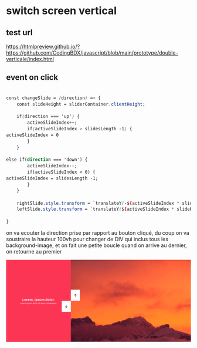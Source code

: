 # switch screen vertical

## test url
https://htmlpreview.github.io/?https://github.com/CodingBDX/javascript/blob/main/prototype/double-verticale/index.html

## event on click

```css

const changeSlide = (direction) => {
    const slideHeight = sliderContainer.clientHeight;

    if(direction === 'up') {
        activeSlideIndex++;
        if(activeSlideIndex > slidesLength -1) {
activeSlideIndex = 0
        }
    }

else if(direction === 'down') {
        activeSlideIndex--;
        if(activeSlideIndex < 0) {
activeSlideIndex = slidesLength -1;
        }
    }

    rightSlide.style.transform = `translateY(-${activeSlideIndex * slideHeight}px)`
    leftSlide.style.transform = `translateY(${activeSlideIndex * slideHeight}px)`

}

```

on va ecouter la direction prise par rapport au bouton cliqué, du coup on va soustraire la hauteur 100vh pour changer de DIV qui inclus tous les background-image, et on fait une petite boucle quand on arrive au dernier, on retourne au premier


![MarineGEO circle logo](double-verticale.png "fullscreen website")